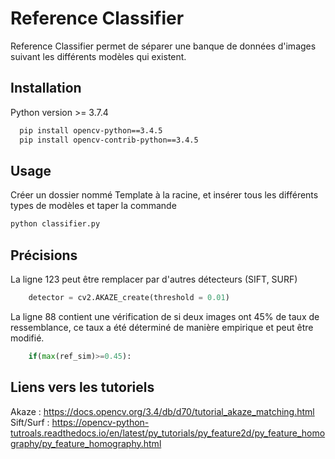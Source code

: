 # Reference Classifier

Reference Classifier permet de séparer une banque de données d'images suivant les différents modèles qui existent. 

## Installation

Python version >= 3.7.4
```bash
  pip install opencv-python==3.4.5
  pip install opencv-contrib-python==3.4.5
```

## Usage

Créer un dossier nommé Template à la racine, et insérer tous les différents types de modèles et taper la commande

```python
python classifier.py
```

## Précisions

La ligne 123 peut être remplacer par d'autres détecteurs (SIFT, SURF)

```python
    detector = cv2.AKAZE_create(threshold = 0.01)
```

La ligne 88 contient une vérification de si deux images ont 45% de taux de ressemblance, ce taux a été déterminé de manière empirique et peut être modifié. 

```python
    if(max(ref_sim)>=0.45):
```

## Liens vers les tutoriels

Akaze : https://docs.opencv.org/3.4/db/d70/tutorial_akaze_matching.html
Sift/Surf : https://opencv-python-tutroals.readthedocs.io/en/latest/py_tutorials/py_feature2d/py_feature_homography/py_feature_homography.html
